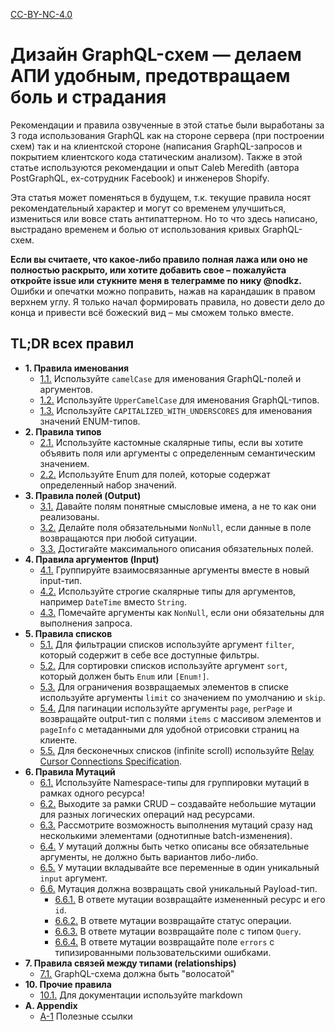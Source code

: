 [CC-BY-NC-4.0](https://creativecommons.org/licenses/by-nc/4.0/)

# Дизайн GraphQL-схем — делаем АПИ удобным, предотвращаем боль и страдания

Рекомендации и правила озвученные в этой статье были выработаны за 3 года использования GraphQL как на стороне сервера (при построении схем) так и на клиентской стороне (написания GraphQL-запросов и покрытием клиентского кода статическим анализом). Также в этой статье используются рекомендации и опыт Caleb Meredith (автора PostGraphQL, ex-сотрудник Facebook) и инженеров Shopify.

Эта статья может поменяться в будущем, т.к. текущие правила носят рекомендательный характер и могут со временем улучшиться, измениться или вовсе стать антипаттерном. Но то что здесь написано, выстрадано временем и болью от использования кривых GraphQL-схем.

**Если вы считаете, что какое-либо правило полная лажа или оно не полностью раскрыто, или хотите добавить свое – пожалуйста откройте issue или стукните меня в телеграмме по нику @nodkz.** Ошибки и опечатки можно поправить, нажав на карандашик в правом верхнем углу. Я только начал формировать правила, но довести дело до конца и привести всё божеский вид – мы сможем только вместе.

## TL;DR всех правил

- **1. Правила именования**
  - [1.1.](./01-naming/#rule-1.1) Используйте `camelCase` для именования GraphQL-полей и аргументов.
  - [1.2.](./01-naming/#rule-1.2) Используйте `UpperCamelCase` для именования GraphQL-типов.
  - [1.3.](./01-naming/#rule-1.3) Используйте `CAPITALIZED_WITH_UNDERSCORES` для именования значений ENUM-типов.
- **2. Правила типов**
  - [2.1.](./02-types/#rule-2.1) Используйте кастомные скалярные типы, если вы хотите объявить поля или аргументы с определенным семантическим значением.
  - [2.2.](./02-types/#rule-2.2) Используйте Enum для полей, которые содержат определенный набор значений.
- **3. Правила полей (Output)**
  - [3.1.](./03-fields-output/#rule-3.1) Давайте полям понятные смысловые имена, а не то как они реализованы.
  - [3.2.](./03-fields-output/#rule-3.2) Делайте поля обязательными `NonNull`, если данные в поле возвращаются при любой ситуации.
  - [3.3.](./03-fields-output/#rule-3.3) Достигайте максимального описания обязательных полей.
- **4. Правила аргументов (Input)**
  - [4.1.](./04-fields-input/#rule-4.1) Группируйте взаимосвязанные аргументы вместе в новый input-тип.
  - [4.2.](./04-fields-input/#rule-4.2) Используйте строгие скалярные типы для аргументов, например `DateTime` вместо `String`.
  - [4.3.](./04-fields-input/#rule-4.3) Помечайте аргументы как `NonNull`, если они обязательны для выполнения запроса.
- **5. Правила списков**
  - [5.1.](./05-list/#rule-5.1) Для фильтрации списков используйте аргумент `filter`, который содержит в себе все доступные фильтры.
  - [5.2.](./05-list/#rule-5.2) Для сортировки списков используйте аргумент `sort`, который должен быть `Enum` или `[Enum!]`.
  - [5.3.](./05-list/#rule-5.3) Для ограничения возвращаемых элементов в списке используйте аргументы `limit` со значением по умолчанию и `skip`.
  - [5.4.](./05-list/#rule-5.4) Для пагинации используйте аргументы `page`, `perPage` и возвращайте output-тип с полями `items` с массивом элементов и `pageInfo` с метаданными для удобной отрисовки страниц на клиенте.
  - [5.5.](./05-list/#rule-5.5) Для бесконечных списков (infinite scroll) используйте [Relay Cursor Connections Specification](https://facebook.github.io/relay/graphql/connections.htm).
- **6. Правила Мутаций**
  - [6.1.](./06-mutations/#rule-6.1) Используйте Namespace-типы для группировки мутаций в рамках одного ресурса!
  - [6.2.](./06-mutations/#rule-6.2) Выходите за рамки CRUD – cоздавайте небольшие мутации для разных логических операций над ресурсами.
  - [6.3.](./06-mutations/#rule-6.3) Рассмотрите возможность выполнения мутаций сразу над несколькими элементами (однотипные batch-изменения).
  - [6.4.](./06-mutations/#rule-6.4) У мутаций должны быть четко описаны все обязательные аргументы, не должно быть вариантов либо-либо.
  - [6.5.](./06-mutations/#rule-6.5) У мутации вкладывайте все переменные в один уникальный `input` аргумент.
  - [6.6.](./06-mutations/#rule-6.6) Мутация должна возвращать свой уникальный Payload-тип.
    - [6.6.1.](./06-mutations/#rule-6.6.1) В ответе мутации возвращайте измененный ресурс и его `id`.
    - [6.6.2.](./06-mutations/#rule-6.6.2) В ответе мутации возвращайте статус операции.
    - [6.6.3.](./06-mutations/#rule-6.6.3) В ответе мутации возвращайте поле с типом `Query`.
    - [6.6.4.](./06-mutations/#rule-6.6.4) В ответе мутации возвращайте поле `errors` с типизированными пользовательскими ошибками.
- **7. Правила связей между типами (relationships)**
  - [7.1.](./07-relations/#rule-7.1) GraphQL-схема должна быть "волосатой"
- **10. Прочие правила**
  - [10.1.](./10-misc/#rule-10.1) Для документации используйте markdown
- **A. Appendix**
  - [A-1](./a-apprndix/#A-1) Полезные ссылки
